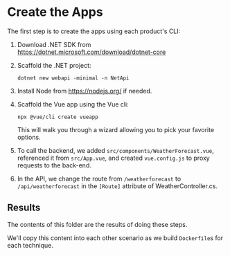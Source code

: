 Create the Apps
===============

The first step is to create the apps using each product's CLI:

1. Download .NET SDK from https://dotnet.microsoft.com/download/dotnet-core

2. Scaffold the .NET project:

   `dotnet new webapi -minimal -n NetApi`

3. Install Node from https://nodejs.org/ if needed.

4. Scaffold the Vue app using the Vue cli:

   `npx @vue/cli create vueapp`

   This will walk you through a wizard allowing you to pick your favorite options.

5. To call the backend, we added `src/components/WeatherForecast.vue`, referenced it from `src/App.vue`, and created `vue.config.js` to proxy requests to the back-end.

6. In the API, we change the route from `/weatherforecast` to `/api/weatherforecast` in the `[Route]` attribute of WeatherController.cs.


Results
-------

The contents of this folder are the results of doing these steps.

We'll copy this content into each other scenario as we build `Dockerfile`s for each technique.
